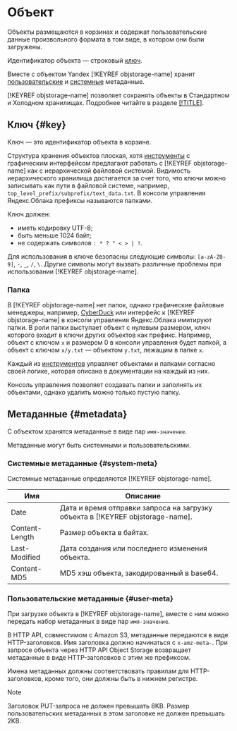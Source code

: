 # Объект

Объекты размещаются в корзинах и содержат пользовательские данные произвольного формата в том виде, в котором они были загружены.

Идентификатор объекта — строковый [ключ](#key).

Вместе с объектом Yandex [!KEYREF objstorage-name] хранит [пользовательские](#user-meta) и [системные](#system-meta) метаданные.

[!KEYREF objstorage-name] позволяет сохранять объекты в Стандартном и Холодном хранилищах. Подробнее читайте в разделе [[!TITLE]](storage-class.md).


## Ключ {#key}

Ключ — это идентификатор объекта в корзине.

Структура хранения объектов плоская, хотя [инструменты](../instruments/index.md) с графическим интерфейсом предлагают работать с [!KEYREF objstorage-name] как с иерархической файловой системой. Видимость иерархического хранилища достигается за счет того, что ключи можно записывать как пути в файловой системе, например, `top_level_prefix/subprefix/text_data.txt`. В консоли управления Яндекс.Облака префиксы называются папками.

Ключ должен:

- иметь кодировку UTF-8;
- быть меньше 1024 байт;
- не содержать символов `: * ? " < > | !`.


Для использования в ключе безопасны следующие символы: `[a-zA-Z0-9]`, `-`, `_`, `/`, `\`. Другие символы могут вызвать различные проблемы при использовании [!KEYREF objstorage-name].

### Папка

В [!KEYREF objstorage-name] нет папок, однако графические файловые менеджеры, например, [CyberDuck](../instruments/cyberduck.md) или интерфейс к [!KEYREF objstorage-name] в консоли управления Яндекс.Облака имитируют папки. В роли папки выступает объект с нулевым размером, ключ которого входит в ключи других объектов как префикс. Например, объект с ключом `x` и размером 0 в консоли управления будет папкой, а объект с ключом `x/y.txt` — объектом `y.txt`, лежащим в папке `x`.

Каждый из [инструментов](../instruments/index.md) управляет объектами и папками согласно своей логике, которая описана в документации на каждый из них.

Консоль управления позволяет создавать папки и заполнять их объектами, однако удалить можно только пустую папку.

## Метаданные {#metadata}

С объектом хранятся метаданные в виде пар `имя-значение`.

Метаданные могут быть системными и пользовательскими.

### Системные метаданные {#system-meta}

Системные метаданные определяются [!KEYREF objstorage-name].

Имя | Описание
----- | -----
Datе | Дата и время отправки запроса на загрузку объекта в [!KEYREF objstorage-name].
Content-Length | Размер объекта в байтах.
Last-Modified | Дата создания или последнего изменения объекта.
Content-MD5 | MD5 хэш объекта, закодированный в base64.


### Пользовательские метаданные {#user-meta}

При загрузке объекта в [!KEYREF objstorage-name], вместе с ним можно передать набор метаданных в виде пар `имя-значение`.

В HTTP API, совместимом с Amazon S3, метаданные передаются в виде HTTP-заголовков. Имя заголовка должно начинаться с `x-amz-meta-`. При запросе объекта через HTTP API Object Storage возвращает метаданные в виде HTTP-заголовков с этим же префиксом.

Имена метаданных должны соответствовать правилам для HTTP-заголовков, кроме того, они должны быть в нижнем регистре.

> [!NOTE]
>
> Заголовок PUT-запроса не должен превышать 8KB. Размер пользовательских метаданных в этом заголовке не должен превышать 2KB.

